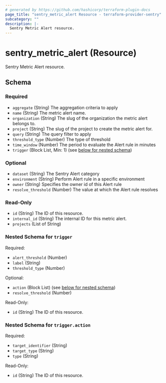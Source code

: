 ```yaml
---
# generated by https://github.com/hashicorp/terraform-plugin-docs
page_title: "sentry_metric_alert Resource - terraform-provider-sentry"
subcategory: ""
description: |-
  Sentry Metric Alert resource.
---
```


# sentry_metric_alert (Resource)

Sentry Metric Alert resource.



<!-- schema generated by tfplugindocs -->
## Schema

### Required

- `aggregate` (String) The aggregation criteria to apply
- `name` (String) The metric alert name.
- `organization` (String) The slug of the organization the metric alert belongs to.
- `project` (String) The slug of the project to create the metric alert for.
- `query` (String) The query filter to apply
- `threshold_type` (Number) The type of threshold
- `time_window` (Number) The period to evaluate the Alert rule in minutes
- `trigger` (Block List, Min: 1) (see [below for nested schema](#nestedblock--trigger))

### Optional

- `dataset` (String) The Sentry Alert category
- `environment` (String) Perform Alert rule in a specific environment
- `owner` (String) Specifies the owner id of this Alert rule
- `resolve_threshold` (Number) The value at which the Alert rule resolves

### Read-Only

- `id` (String) The ID of this resource.
- `internal_id` (String) The internal ID for this metric alert.
- `projects` (List of String)

<a id="nestedblock--trigger"></a>
### Nested Schema for `trigger`

Required:

- `alert_threshold` (Number)
- `label` (String)
- `threshold_type` (Number)

Optional:

- `action` (Block List) (see [below for nested schema](#nestedblock--trigger--action))
- `resolve_threshold` (Number)

Read-Only:

- `id` (String) The ID of this resource.

<a id="nestedblock--trigger--action"></a>
### Nested Schema for `trigger.action`

Required:

- `target_identifier` (String)
- `target_type` (String)
- `type` (String)

Read-Only:

- `id` (String) The ID of this resource.


